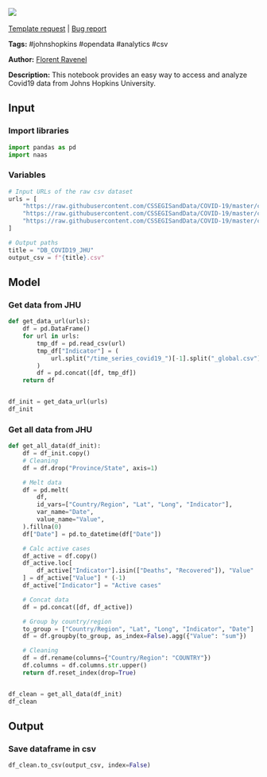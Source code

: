<a href="https://app.naas.ai/user-redirect/naas/downloader?url=https://raw.githubusercontent.com/jupyter-naas/awesome-notebooks/master/Johns%20Hopkins/Johns_Hopkins_Get_Covid19_data.ipynb" target="_parent"><img src="https://naasai-public.s3.eu-west-3.amazonaws.com/open_in_naas.svg"/></a><br><br><a href="https://github.com/jupyter-naas/awesome-notebooks/issues/new?assignees=&labels=&template=template-request.md&title=Tool+-+Action+of+the+notebook+">Template request</a> | <a href="https://github.com/jupyter-naas/awesome-notebooks/issues/new?assignees=&labels=bug&template=bug_report.md&title=Johns+Hopkins+-+Get+Covid19+data:+Error+short+description">Bug report</a>

**Tags:** #johnshopkins #opendata #analytics #csv

**Author:** [Florent Ravenel](https://www.linkedin.com/in/ACoAABCNSioBW3YZHc2lBHVG0E_TXYWitQkmwog/)

**Description:** This notebook provides an easy way to access and analyze Covid19 data from Johns Hopkins University.

## Input

### Import libraries


```python
import pandas as pd
import naas
```

### Variables


```python
# Input URLs of the raw csv dataset
urls = [
    "https://raw.githubusercontent.com/CSSEGISandData/COVID-19/master/csse_covid_19_data/csse_covid_19_time_series/time_series_covid19_confirmed_global.csv",
    "https://raw.githubusercontent.com/CSSEGISandData/COVID-19/master/csse_covid_19_data/csse_covid_19_time_series/time_series_covid19_deaths_global.csv",
    "https://raw.githubusercontent.com/CSSEGISandData/COVID-19/master/csse_covid_19_data/csse_covid_19_time_series/time_series_covid19_recovered_global.csv",
]

# Output paths
title = "DB_COVID19_JHU"
output_csv = f"{title}.csv"
```

## Model

### Get data from JHU


```python
def get_data_url(urls):
    df = pd.DataFrame()
    for url in urls:
        tmp_df = pd.read_csv(url)
        tmp_df["Indicator"] = (
            url.split("/time_series_covid19_")[-1].split("_global.csv")[0].capitalize()
        )
        df = pd.concat([df, tmp_df])
    return df


df_init = get_data_url(urls)
df_init
```

### Get all data from JHU


```python
def get_all_data(df_init):
    df = df_init.copy()
    # Cleaning
    df = df.drop("Province/State", axis=1)

    # Melt data
    df = pd.melt(
        df,
        id_vars=["Country/Region", "Lat", "Long", "Indicator"],
        var_name="Date",
        value_name="Value",
    ).fillna(0)
    df["Date"] = pd.to_datetime(df["Date"])

    # Calc active cases
    df_active = df.copy()
    df_active.loc[
        df_active["Indicator"].isin(["Deaths", "Recovered"]), "Value"
    ] = df_active["Value"] * (-1)
    df_active["Indicator"] = "Active cases"

    # Concat data
    df = pd.concat([df, df_active])

    # Group by country/region
    to_group = ["Country/Region", "Lat", "Long", "Indicator", "Date"]
    df = df.groupby(to_group, as_index=False).agg({"Value": "sum"})

    # Cleaning
    df = df.rename(columns={"Country/Region": "COUNTRY"})
    df.columns = df.columns.str.upper()
    return df.reset_index(drop=True)


df_clean = get_all_data(df_init)
df_clean
```

## Output

### Save dataframe in csv


```python
df_clean.to_csv(output_csv, index=False)
```
